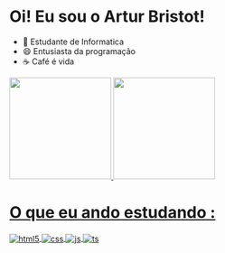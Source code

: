 # Oi! Eu sou o Artur Bristot!
- 🎒 Estudante de Informatica
- 😄 Entusiasta da programação 
- ☕️ Café é vida

<div>
  <a href="https://github.com/MariMelo1">
  <img  height="180em" src="https://github-readme-stats.vercel.app/api/top-langs/?username=arturbristot&layout=compact&theme=dracula&show_icons=true" />
  <img loading="lazy" height="180em" src="https://github-readme-stats.vercel.app/api?username=arturbristot&show_icons=true&theme=dracula&include_all_commits=true&count_private=true"/>
</div>
    
# O que eu ando estudando :
<div style="display: inline_block">
  <img align="center" alt="html5" src="https://img.shields.io/badge/HTML5-E34F26?style=for-the-badge&logo=html5&logoColor=white" />
  <img align="center" alt="css" src="https://img.shields.io/badge/CSS3-1572B6?style=for-the-badge&logo=css3&logoColor=white" />
  <img align="center" alt="js" src="https://img.shields.io/badge/JavaScript-F7DF1E?style=for-the-badge&logo=javascript&logoColor=black" />
  <img align="center" alt="ts" src="https://img.shields.io/badge/Python-3776AB?style=for-the-badge&logo=python&logoColor=white" />
</div><br/>
